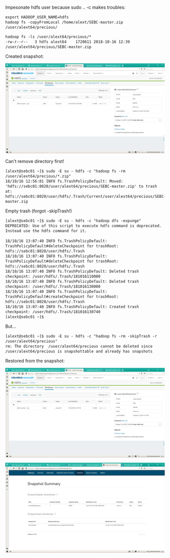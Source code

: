 Impesonate hdfs user because sudo .. -c makes troubles:

```shell
export HADOOP_USER_NAME=hdfs
hadoop fs -copyFromLocal /home/alext/SEBC-master.zip /user/alext64/precious/
```

```shell
hadoop fs -ls /user/alext64/precious/*
-rw-r--r--   3 hdfs alext64    1720611 2018-10-16 12:39 /user/alext64/precious/SEBC-master.zip

```

Created snapshot:

![./](./1539694143651.png)

Can't remove directory first!

```shell
[alext@sebc01 ~]$ sudo -E su - hdfs -c "hadoop fs -rm  /user/alext64/precious/*.zip"
18/10/16 12:56:01 INFO fs.TrashPolicyDefault: Moved: 'hdfs://sebc01:8020/user/alext64/precious/SEBC-master.zip' to trash at: hdfs://sebc01:8020/user/hdfs/.Trash/Current/user/alext64/precious/SEBC-master.zip

```

Empty trash (forgot -skipTrash!)

```shell
[alext@sebc01 ~]$ sudo -E su - hdfs -c "hadoop dfs -expunge"
DEPRECATED: Use of this script to execute hdfs command is deprecated.
Instead use the hdfs command for it.

18/10/16 13:07:40 INFO fs.TrashPolicyDefault: TrashPolicyDefault#deleteCheckpoint for trashRoot: hdfs://sebc01:8020/user/hdfs/.Trash
18/10/16 13:07:40 INFO fs.TrashPolicyDefault: TrashPolicyDefault#deleteCheckpoint for trashRoot: hdfs://sebc01:8020/user/hdfs/.Trash
18/10/16 13:07:40 INFO fs.TrashPolicyDefault: Deleted trash checkpoint: /user/hdfs/.Trash/181016110000
18/10/16 13:07:40 INFO fs.TrashPolicyDefault: Deleted trash checkpoint: /user/hdfs/.Trash/181016130000
18/10/16 13:07:40 INFO fs.TrashPolicyDefault: TrashPolicyDefault#createCheckpoint for trashRoot: hdfs://sebc01:8020/user/hdfs/.Trash
18/10/16 13:07:40 INFO fs.TrashPolicyDefault: Created trash checkpoint: /user/hdfs/.Trash/181016130740
[alext@sebc01 ~]$
```

But...

```
[alext@sebc01 ~]$ sudo -E su - hdfs -c "hadoop fs -rm -skipTrash -r /user/alext64/precious"
rm: The directory  /user/alext64/precious cannot be deleted since /user/alext64/precious is snapshottable and already has snapshots

```
 
Restored from the snapshot:

![](./2_snapshot_list.png)

![](./2_snapshot_list_2.png)
